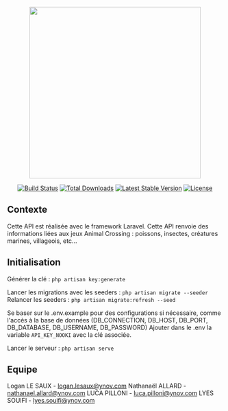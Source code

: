 <p align="center"><a href="https://laravel.com" target="_blank"><img src="https://raw.githubusercontent.com/laravel/art/master/logo-lockup/5%20SVG/2%20CMYK/1%20Full%20Color/laravel-logolockup-cmyk-red.svg" width="400"></a></p>

<p align="center">
<a href="https://travis-ci.org/laravel/framework"><img src="https://travis-ci.org/laravel/framework.svg" alt="Build Status"></a>
<a href="https://packagist.org/packages/laravel/framework"><img src="https://img.shields.io/packagist/dt/laravel/framework" alt="Total Downloads"></a>
<a href="https://packagist.org/packages/laravel/framework"><img src="https://img.shields.io/packagist/v/laravel/framework" alt="Latest Stable Version"></a>
<a href="https://packagist.org/packages/laravel/framework"><img src="https://img.shields.io/packagist/l/laravel/framework" alt="License"></a>
</p>

## Contexte
Cette API est réalisée avec le framework Laravel.
Cette API renvoie des informations liées aux jeux Animal Crossing : poissons, insectes, créatures marines, villageois, etc...

## Initialisation

Générer la clé : `php artisan key:generate`

Lancer les migrations avec les seeders : `php artisan migrate --seeder`
Relancer les seeders : `php artisan migrate:refresh --seed`

Se baser sur le .env.example pour des configurations si nécessaire, comme l'accès à la base de données (DB_CONNECTION, DB_HOST, DB_PORT, DB_DATABASE, DB_USERNAME, DB_PASSWORD)
Ajouter dans le .env la variable `API_KEY_NOOKI` avec la clé associée.

Lancer le serveur : `php artisan serve`

## Equipe
Logan LE SAUX - logan.lesaux@ynov.com
Nathanaël ALLARD - nathanael.allard@ynov.com
LUCA PILLONI - luca.pilloni@ynov.com
LYES SOUIFI - lyes.souifi@ynov.com

